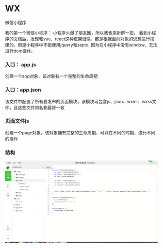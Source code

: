 # WX
微信小程序

我的第一个微信小程序：
  小程序火爆了朋友圈，所以我也来新鲜一把， 看到小程序的文档后，发现和vue、react这种框架很像，都是根据面向对象的思想进行搭建的。但是小程序中不能使用jquery和zepto,
  因为在小程序中没有window，无法进行dom操作。
  
### 入口： app.js
   创建一个app对象，该对象有一个完整的生命周期
   
### 入口：app.json
   该文件中配置了所有要发布的页面模块，该模块可包含js、json、wxml、wxss文件，且这些文件的名称最好一致
   
### 页面文件js
   创建一个page对象，该对象拥有完整的生命周期，可以在不同的时期，进行不同的操作

### 结构
  ![image](./images/xcx-jg.png)

